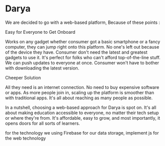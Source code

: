 # Darya

We are decided to go with a web-based platform, Because of these points :

Easy for Everyone to Get Onboard

Works on any gadget whether consumer got a basic smartphone or a fancy computer, they can jump right onto this platform. No one's left out because of the device they have.
Consumer don't need the latest and greatest gadgets to use it. It's perfect for folks who can't afford top-of-the-line stuff.
We can push updates to everyone at once. Consumer won't have to bother with downloading the latest version.

 Cheeper Solution

All they need is an internet connection. No need to buy expensive software or apps.
As more people join in, scaling up the platform is smoother than with traditional apps. It's all about reaching as many people as possible.

In a nutshell, choosing a web-based approach for Darya is spot on. It's all about making education accessible to everyone, no matter their tech setup or where they're from. It's affordable, easy to grow, and most importantly, it opens doors for all sorts of learners.

for the technology we using Firebase for our data storage, implement js for the web technology